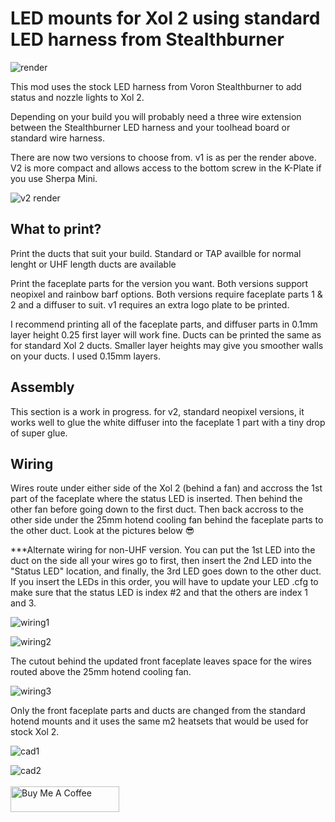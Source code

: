 # LED mounts for Xol 2 using standard LED harness from Stealthburner

![render](images/render.png)

This mod uses the stock LED harness from Voron Stealthburner to add status and nozzle lights to Xol 2.

Depending on your build you will probably need a three wire extension between the Stealthburner LED harness and your toolhead board or standard wire harness.

There are now two versions to choose from. v1 is as per the render above. V2 is more compact and allows access to the bottom screw in the K-Plate if you use Sherpa Mini.

![v2 render](images/cadv2-1.png)

## What to print?
Print the ducts that suit your build. Standard or TAP availble for normal lenght or UHF length ducts are available

Print the faceplate parts for the version you want.
Both versions support neopixel and rainbow barf options.
Both versions require faceplate parts 1 & 2 and a diffuser to suit.
v1 requires an extra logo plate to be printed.

I recommend printing all of the faceplate parts, and diffuser parts in 0.1mm layer height 0.25 first layer will work fine.
Ducts can be printed the same as for standard Xol 2 ducts. Smaller layer heights may give you smoother walls on your ducts. I used 0.15mm layers.

## Assembly
This section is a work in progress.
for v2, standard neopixel versions, it works well to glue the white diffuser into the faceplate 1 part with a tiny drop of super glue.

## Wiring

Wires route under either side of the Xol 2 (behind a fan) and accross the 1st part of the faceplate where the status LED is inserted. Then behind the other fan before going down to the first duct. Then back accross to the other side under the 25mm hotend cooling fan behind the faceplate parts to the other duct. Look at the pictures below 😎

***Alternate wiring for non-UHF version.
You can put the 1st LED into the duct on the side all your wires go to first, then insert the 2nd LED into the "Status LED" location, and finally, the 3rd LED goes down to the other duct. If you insert the LEDs in this order, you will have to update your LED .cfg to make sure that the status LED is index #2 and that the others are index 1 and 3.

![wiring1](images/wiring1.png)

![wiring2](images/wiring2.png)

The cutout behind the updated front faceplate leaves space for the wires routed above the 25mm hotend cooling fan.

![wiring3](images/wiring3.png)


Only the front faceplate parts and ducts are changed from the standard hotend mounts and it uses the same m2 heatsets that would be used for stock Xol 2.

![cad1](images/cad1.png)

![cad2](images/cad2.png)
<br/>
<br/>
<a href="https://www.buymeacoffee.com/dw.tas" target="_blank"><img src="https://cdn.buymeacoffee.com/buttons/v2/default-yellow.png" alt="Buy Me A Coffee" style="height: 41px !important;width: 174px !important;" ></a>
